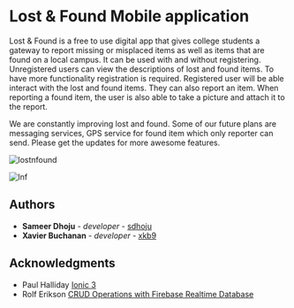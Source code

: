 # Lost &amp; Found Mobile application
Lost & Found is a free to use digital app that gives college students a gateway to report missing or misplaced items as well as items that are found on a local campus. It can be used with and without registering. Unregistered users can view the descriptions of lost and found items. To have more functionality registration is required. Registered user will be able interact with the lost and found items. They can also report an item. When reporting a found item, the user is also able to take a picture and attach it to the report.

We are constantly improving lost and found. Some of our future plans are messaging services, GPS service for found item which only reporter can send. Please get the updates for more awesome features. 

![lostnfound](https://user-images.githubusercontent.com/25574185/52584747-818ab000-2df8-11e9-95b2-a533a5b31269.JPG)

![lnf](https://user-images.githubusercontent.com/25574185/52584766-8ea79f00-2df8-11e9-8da3-d2a54e0b84a0.JPG)

## Authors

* **Sameer Dhoju** - *developer* - [sdhoju](https://github.com/sdhoju)
* **Xavier Buchanan** - *developer* - [xkb9](https://github.com/xkb9)

## Acknowledgments

* Paul Halliday [Ionic 3](https://www.youtube.com/watch?v=g-DzyBv2Ndg&list=PLtKjv92L0ihD_Hre-d12JihnQ_BanTD7c)
* Rolf Erikson [CRUD Operations with Firebase Realtime Database ](https://grokonez.com/firebase/ionic-3-firebase-example-crud-operations-with-firebase-realtime-database)

